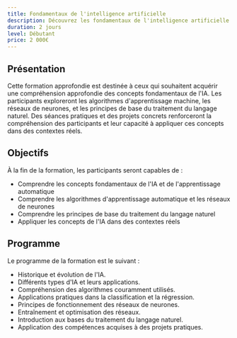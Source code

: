 ```yaml
---
title: Fondamentaux de l'intelligence artificielle
description: Découvrez les fondamentaux de l'intelligence artificielle et de l'apprentissage automatique et les applications en contexte réel.
duration: 2 jours
level: Débutant
price: 2 000€
---
```


## Présentation

Cette formation approfondie est destinée à ceux qui souhaitent acquérir une compréhension approfondie des concepts fondamentaux de l'IA. Les participants exploreront les algorithmes d'apprentissage machine, les réseaux de neurones, et les principes de base du traitement du langage naturel. Des séances pratiques et des projets concrets renforceront la compréhension des participants et leur capacité à appliquer ces concepts dans des contextes réels.

## Objectifs

À la fin de la formation, les participants seront capables de :

- Comprendre les concepts fondamentaux de l'IA et de l'apprentissage automatique
- Comprendre les algorithmes d'apprentissage automatique et les réseaux de neurones
- Comprendre les principes de base du traitement du langage naturel
- Appliquer les concepts de l'IA dans des contextes réels

## Programme

Le programme de la formation est le suivant :

- Historique et évolution de l'IA.
- Différents types d'IA et leurs applications.
- Compréhension des algorithmes couramment utilisés.
- Applications pratiques dans la classification et la régression.
- Principes de fonctionnement des réseaux de neurones.
- Entraînement et optimisation des réseaux.
- Introduction aux bases du traitement du langage naturel.
- Application des compétences acquises à des projets pratiques.
